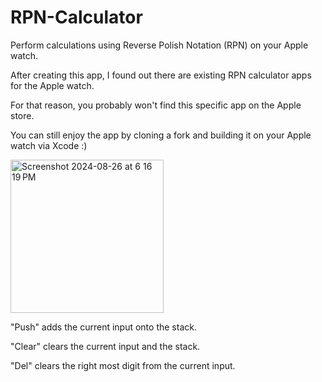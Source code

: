# RPN-Calculator

Perform calculations using Reverse Polish Notation (RPN) on your Apple watch.

After creating this app, I found out there are existing RPN calculator apps for the Apple watch. 

For that reason, you probably won't find this specific app on the Apple store. 

You can still enjoy the app by cloning a fork and building it on your Apple watch via Xcode :) 

<img width="245" alt="Screenshot 2024-08-26 at 6 16 19 PM" src="https://github.com/user-attachments/assets/36d1f15d-f0f8-4cc9-993e-174877eac56a">

"Push" adds the current input onto the stack.

"Clear" clears the current input and the stack.

"Del" clears the right most digit from the current input.
